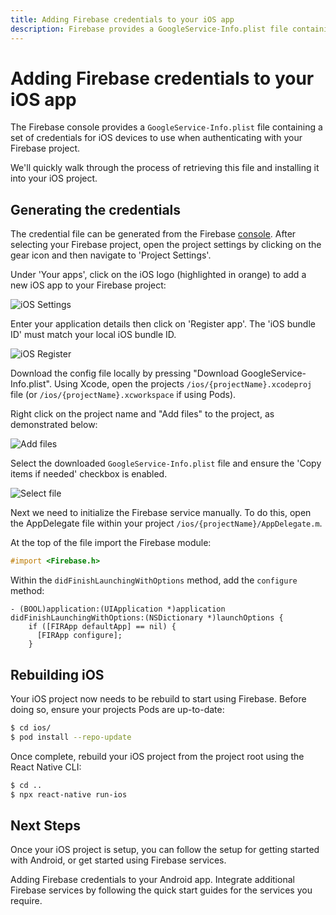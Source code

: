 ```yaml
---
title: Adding Firebase credentials to your iOS app
description: Firebase provides a GoogleService-Info.plist file containing your Firebase project credentials. Learn how to add this to your React Native project.
---
```


# Adding Firebase credentials to your iOS app

The Firebase console provides a `GoogleService-Info.plist` file containing a set of credentials for iOS devices to use when authenticating with your Firebase project.

We'll quickly walk through the process of retrieving this file and installing it into your iOS project.

## Generating the credentials

The credential file can be generated from the Firebase [console](https://console.firebase.google.com/).
After selecting your Firebase project, open the project settings by clicking on the gear icon and then navigate to 'Project Settings'.

Under 'Your apps', click on the iOS logo (highlighted in orange) to add a new iOS app to your Firebase project:

![iOS Settings](https://prismic-io.s3.amazonaws.com/invertase%2F5056358b-5b0a-4e3d-9314-01ee8b9437d4_settings-ios.png)

Enter your application details then click on 'Register app'. The 'iOS bundle ID' must match your local iOS bundle ID.

![iOS Register](https://prismic-io.s3.amazonaws.com/invertase%2Fc7ad084f-d455-4d95-b498-de99bf68742d_register-ios.png)

Download the config file locally by pressing "Download GoogleService-Info.plist". Using Xcode, open the projects
`/ios/{projectName}.xcodeproj` file (or `/ios/{projectName}.xcworkspace` if using Pods).

Right click on the project name and "Add files" to the project, as demonstrated below:

![Add files](https://prismic-io.s3.amazonaws.com/invertase%2F140b5f1f-3cfa-4bc5-a5e8-f6f33cc43165_unknown+%281%29.png)

Select the downloaded `GoogleService-Info.plist` file and ensure the 'Copy items if needed' checkbox is enabled.

![Select file](https://prismic-io.s3.amazonaws.com/invertase%2F7d37e0ce-3e79-468d-930c-b7dc7bc2e291_unknown+%282%29.png)

Next we need to initialize the Firebase service manually. To do this, open the AppDelegate file within your project
`/ios/{projectName}/AppDelegate.m`.

At the top of the file import the Firebase module:

```objectivec
#import <Firebase.h>
```

Within the `didFinishLaunchingWithOptions` method, add the `configure` method:

```objectivec{2-4}
- (BOOL)application:(UIApplication *)application didFinishLaunchingWithOptions:(NSDictionary *)launchOptions {
    if ([FIRApp defaultApp] == nil) {
      [FIRApp configure];
    }
```

## Rebuilding iOS

Your iOS project now needs to be rebuild to start using Firebase. Before doing so, ensure your projects Pods are up-to-date:

```bash
$ cd ios/
$ pod install --repo-update
```

Once complete, rebuild your iOS project from the project root using the React Native CLI:

```bash
$ cd ..
$ npx react-native run-ios
```

## Next Steps

Once your iOS project is setup, you can follow the setup for getting started with Android, or get started using Firebase services.

<Grid columns="2">
	<Block
		title="Android: Setting up Firebase"
		to="/quick-start/android-firebase-credentials"
		icon="android"
		color="#4CAF50"
	>
		Adding Firebase credentials to your Android app.
	</Block>
	<Block
		title="Integrate additional Firebase services"
		to="/v6"
		icon="check"
		color="#43a047"
	>
		Integrate additional Firebase services by following the quick start guides for
		the services you require.
	</Block>
</Grid>
